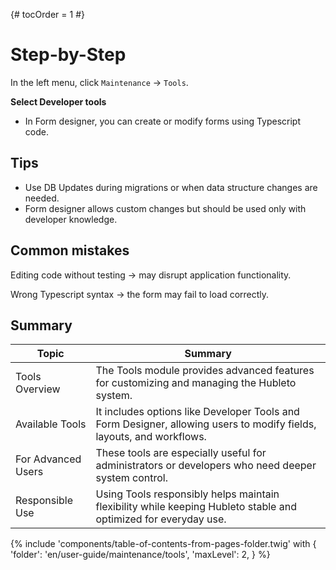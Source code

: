{# tocOrder = 1 #}

# Step-by-Step

In the left menu, click `Maintenance` → `Tools`.


**Select Developer tools**
*  In Form designer, you can create or modify forms using Typescript code.

## Tips
*  Use DB Updates during migrations or when data structure changes are needed.
*  Form designer allows custom changes but should be used only with developer knowledge.

## Common mistakes
Editing code without testing → may disrupt application functionality.

Wrong Typescript syntax → the form may fail to load correctly.

## Summary
| Topic              | Summary                                                                                                              |
|--------------------|----------------------------------------------------------------------------------------------------------------------|
| Tools Overview     | The Tools module provides advanced features for customizing and managing the Hubleto system.                         |
| Available Tools    | It includes options like Developer Tools and Form Designer, allowing users to modify fields, layouts, and workflows. |
| For Advanced Users | These tools are especially useful for administrators or developers who need deeper system control.                   |
| Responsible Use    | Using Tools responsibly helps maintain flexibility while keeping Hubleto stable and optimized for everyday use.      |


{% include 'components/table-of-contents-from-pages-folder.twig' with {
  'folder': 'en/user-guide/maintenance/tools',
  'maxLevel': 2,
} %}
